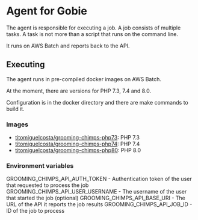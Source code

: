 # Agent for Gobie

The agent is responsible for executing a job. A job consists of multiple tasks. A task is not more than a script that runs on the command line.

It runs on AWS Batch and reports back to the API.

## Executing

The agent runs in pre-compiled docker images on AWS Batch.

At the moment, there are versions for PHP 7.3, 7.4 and 8.0.

Configuration is in the docker directory and there are make commands to build it.

### Images

* [titomiguelcosta/grooming-chimps-php73](https://hub.docker.com/r/titomiguelcosta/grooming-chimps-php73): PHP 7.3
* [titomiguelcosta/grooming-chimps-php74](https://hub.docker.com/r/titomiguelcosta/grooming-chimps-php74): PHP 7.4
* [titomiguelcosta/grooming-chimps-php80](https://hub.docker.com/r/titomiguelcosta/grooming-chimps-php80): PHP 8.0

### Environment variables

GROOMING_CHIMPS_API_AUTH_TOKEN - Authentication token of the user that requested to process the job
GROOMING_CHIMPS_API_USER_USERNAME - The username of the user that started the job (optional)
GROOMING_CHIMPS_API_BASE_URI - The URL of the API it reports the job results 
GROOMING_CHIMPS_API_JOB_ID - ID of the job to process
